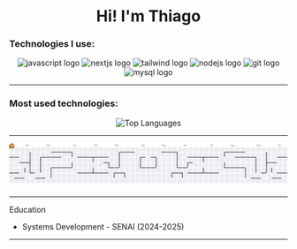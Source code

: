 <h1 align="center">Hi! I'm Thiago </h1>


### Technologies I use:

<div align="center">
  <img src="https://cdn.jsdelivr.net/gh/devicons/devicon/icons/javascript/javascript-original.svg" height="40" width="40" alt="javascript logo" />
  <img src="https://cdn.jsdelivr.net/gh/devicons/devicon/icons/nextjs/nextjs-original.svg" height="40" width="40" alt="nextjs logo" />
  <img src="https://cdn.jsdelivr.net/gh/devicons/devicon/icons/tailwindcss/tailwindcss-original.svg" height="40" width="40" alt="tailwind logo" />
  <img src="https://cdn.jsdelivr.net/gh/devicons/devicon/icons/nodejs/nodejs-original.svg" height="40" width="40" alt="nodejs logo" />
   <img src="https://cdn.jsdelivr.net/gh/devicons/devicon/icons/git/git-original.svg" height="40" width="40" alt="git logo" />
   <img src="https://cdn.jsdelivr.net/gh/devicons/devicon/icons/mysql/mysql-original.svg" height="40" width="40" alt="mysql logo" />
</div>

---

### Most used technologies:

<div align="center">
  <img src="https://github-readme-stats.vercel.app/api/top-langs?username=aethigas&layout=compact&langs_count=5&theme=radical&hide_border=false" height="150" alt="Top Languages" />
</div>

</p>

---

<picture>
  <source media="(prefers-color-scheme: dark)" srcset="https://raw.githubusercontent.com/aethigas/aethigas/output/pacman-contribution-graph-dark.svg">
  <source media="(prefers-color-scheme: light)" srcset="https://raw.githubusercontent.com/aethigas/aethigas/output/pacman-contribution-graph.svg">
  <img alt="pacman contribution graph" src="https://raw.githubusercontent.com/aethigas/aethigas/output/pacman-contribution-graph.svg">
</picture>

---

 Education
- Systems Development - SENAI (2024-2025)

---






###
<!--
**aethigas/aethigas** is a ✨ _special_ ✨ repository because its `README.md` (this file) appears on your GitHub profile.

Here are some ideas to get you started:

- 🔭 I’m currently working on ...
- 🌱 I’m currently learning ...
- 👯 I’m looking to collaborate on ...
- 🤔 I’m looking for help with ...
- 💬 Ask me about ...
- 📫 How to reach me: ...
- 😄 Pronouns: ...
- ⚡ Fun fact: ...
-->
